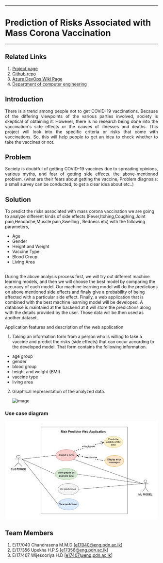 ___
# Prediction of Risks Associated with Mass Corona Vaccination
___


## Related Links


1. [Project page](https://cepdnaclk.github.io/e17-co328-Prediction-of-risks-associated-with-mass-corona-vaccination/ )
2. [Github repo](https://github.com/cepdnaclk/e17-co328-Prediction-of-risks-associated-with-mass-corona-vaccination)
3. [Azure DevOps Wiki Page](https://dev.azure.com/6sp-group10/COVID19-RISK%20PREDICTOR/_wiki/wikis/COVID19-RISK-PREDICTOR.wiki/1/COVID-19-RISK-PREDICTOR/)
4. [Department of computer engineering](http://www.ce.pdn.ac.lk/)



## Introduction
<p align="justify">There is a trend among people not to get COVID-19 vaccinations. Because of the differing viewpoints of the various parties involved, society is skeptical of obtaining it. However, there is no research being done into the vaccination's side effects or the causes of illnesses and deaths. This project will look into the specific criteria or risks that come with vaccinations. So, this will help people to get an idea to check whether to take the vaccines or not. 

## Problem 
<p align="justify">Society is doubtful of getting COVID-19 vaccines due to spreading opinions,  various myths, and fear of getting side effects.
the above-mentioned problem. (what are their fears about getting the vaccine, 
Problem diagnosis: a small survey can be conducted, to get a clear idea about etc..)
	
## Solution
To predict the risks associated with mass corona vaccination we are going to analyze different kinds of side effects (Fever,Itching,Coughing,Joint pain,Headache,Muscle pain,Swelling , Redness etc) with the following parameters,

- Age
- Gender
- Height and Weight
- Vaccine Type
- Blood Group
- Living Area
<br>
During the above analysis process first, we will try out different machine learning models, and then we will choose the best model by comparing the accuracy of each model. Our machine learning model will do the predictions on above mentioned side effects and finaly give a probability of being affected with a particular side effect. Finally, a web application that is combined with the best machine learning model will be developed. A database is maintaied at the backend at it will store the predictions along with the details provided by the user. Those data will be then used as another dataset.

Application features and description of the web application

1. Taking an information form from a person who is willing to take a vaccine and predict the risks (side effects) that can occur according to the developed model. 
	That form contains the following information.
- age group
- gender
- blood group
- height and weight (BMI)
- vaccine type
- living area

2. Graphical representation of the analyzed data.



	![image](https://user-images.githubusercontent.com/86120874/158509012-761b08f7-da5e-4e20-9e14-671943426ae0.png)

	
### Use case diagram
<center> <img src='Diagrams/UML/6sp_uml.drawio.png'> </img> </center>


## Team Members
1. E/17/040 Chandrasena M.M.D [[e17040@eng.pdn.ac.lk](mailto:e17040@eng.pdn.ac.lk)]
2. E/17/356 Upekha H.P.S [[e17356@eng.pdn.ac.lk](mailto:e17356@eng.pdn.ac.lk)]
3. E/17/407 Wijesooriya H.D [[e17407@eng.pdn.ac.lk](mailto:e17407@eng.pdn.ac.lk)]





